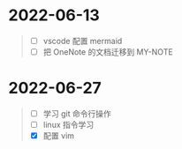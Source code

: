 # 2022-06-13

> - [ ] vscode 配置 mermaid
> - [ ] 把 OneNote 的文档迁移到 MY-NOTE

# 2022-06-27

> - [ ] 学习 git 命令行操作
> - [ ] linux 指令学习
> - [x] 配置 vim
